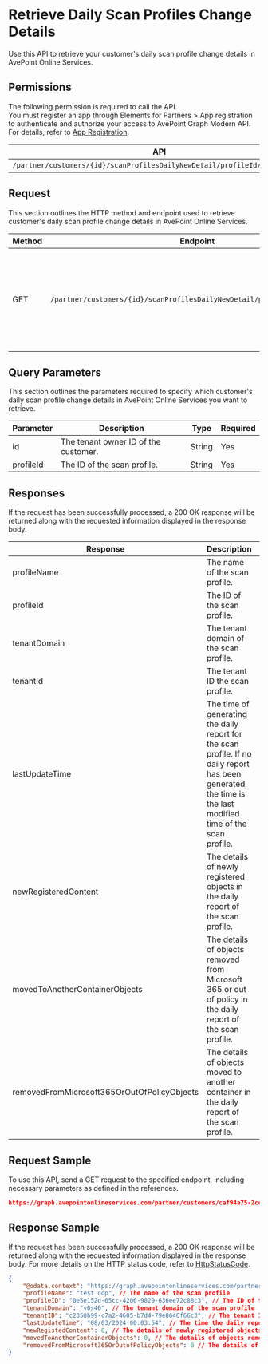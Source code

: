 # Retrieve Daily Scan Profiles Change Details

Use this API to retrieve your customer's daily scan profile change details in AvePoint Online Services.

## Permissions  

The following permission is required to call the API.  
You must register an app through Elements for Partners > App registration to authenticate and authorize your access to AvePoint Graph Modern API. For details, refer to [App Registration](https://cdn.avepoint.com/assets/apelements-webhelp/avepoint-elements-for-partners/index.htm#!Documents/appregistration.htm).

| API | Permission  |
|-----------|--------|
| `/partner/customers/{id}/scanProfilesDailyNewDetail/profileId/{ProfileId}`| partner.scanprofiles.read.all|  

## Request

This section outlines the HTTP method and endpoint used to retrieve customer's daily scan profile change details in AvePoint Online Services.

| Method | Endpoint | Description |  
|-----------|-----------|-----------|
|GET|`/partner/customers/{id}/scanProfilesDailyNewDetail/profileId/{ProfileId}`| Retrieves your customer's daily scan profile change details in AvePoint Online Services.|


## Query Parameters

This section outlines the parameters required to specify which customer's daily scan profile change details in AvePoint Online Services you want to retrieve.

| Parameter | Description | Type | Required |
| --- | --- | --- | --- |
| id | The tenant owner ID of the customer. | String | Yes |
| profileId | The ID of the scan profile. | String | Yes |

## Responses

If the request has been successfully processed, a 200 OK response will be returned along with the requested information displayed in the response body.

| Response | Description | Type |
| --- | --- | --- |
| profileName | The name of the scan profile. | string |
| profileId | The ID of the scan profile. | string |
| tenantDomain | The tenant domain of the scan profile. | string |
| tenantId | The tenant ID the scan profile. | string |
| lastUpdateTime | The time of generating the daily report for the scan profile. If no daily report has been generated, the time is the last modified time of the scan profile. | string |
| newRegisteredContent | The details of newly registered objects in the daily report of the scan profile. | string |
| movedToAnotherContainerObjects | The details of objects removed from Microsoft 365 or out of policy in the daily report of the scan profile. | string |
| removedFromMicrosoft365OrOutOfPolicyObjects | The details of objects moved to another container in the daily report of the scan profile. | string |

## Request Sample

To use this API, send a GET request to the specified endpoint, including necessary parameters as defined in the references.  

```json
https://graph.avepointonlineservices.com/partner/customers/caf94a75-2cc6-43bb-b04b-794cb9af5ea3/scanProfilesDailyNewDetail/profileId/0e5e152d-65cc-4206-9829-636ee72c88c3
```

## Response Sample

If the request has been successfully processed, a 200 OK response will be returned along with the requested information displayed in the response body. For more details on the HTTP status code, refer to [HttpStatusCode](https://learn.avepoint.com/docs/Use-AvePoint-Graph-Modern-API.html#http-status-code).

```json 
{
    "@odata.context": "https://graph.avepointonlineservices.com/partner/api/V1.1/$metadata#Portal.Api.Model.ProfileDailyNewDetailInfo",
    "profileName": "test oop", // The name of the scan profile
    "profileID": "0e5e152d-65cc-4206-9829-636ee72c88c3", // The ID of the scan profile
    "tenantDomain": "v0s40", // The tenant domain of the scan profile
    "tenantID": "c2350b99-c7a2-4605-b7d4-79e8646f66c3", // The tenant ID the scan profile
    "lastUpdateTime": "08/03/2024 00:03:54", // The time the daily report for the scan profile was generated. If no daily report has been generated, the time will be the last modified time of the scan profile
    "newRegistedContent": 0, // The details of newly registered objects in the daily report of the scan profile
    "movedToAnotherContainerObjects": 0, // The details of objects removed from Microsoft 365 or out of policy in the daily report of the scan profile
    "removedFromMicrosoft365OrOutofPolicyObjects": 0 // The details of objects moved to another container in the daily report of the scan profile
}
```

